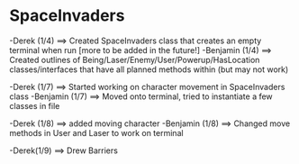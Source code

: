 # SpaceInvaders

-Derek (1/4) ==> Created SpaceInvaders class that creates an empty terminal when run [more to be added in the future!]
-Benjamin (1/4) ==> Created outlines of Being/Laser/Enemy/User/Powerup/HasLocation classes/interfaces that have all planned methods within (but may not work)

-Derek (1/7) ==> Started working on character movement in SpaceInvaders class
-Benjamin (1/7) ==> Moved onto terminal, tried to instantiate a few
classes in file

-Derek (1/8) ==> added moving character
-Benjamin (1/8) ==> Changed move methods in User and Laser to work on
terminal

-Derek(1/9) ==> Drew Barriers
